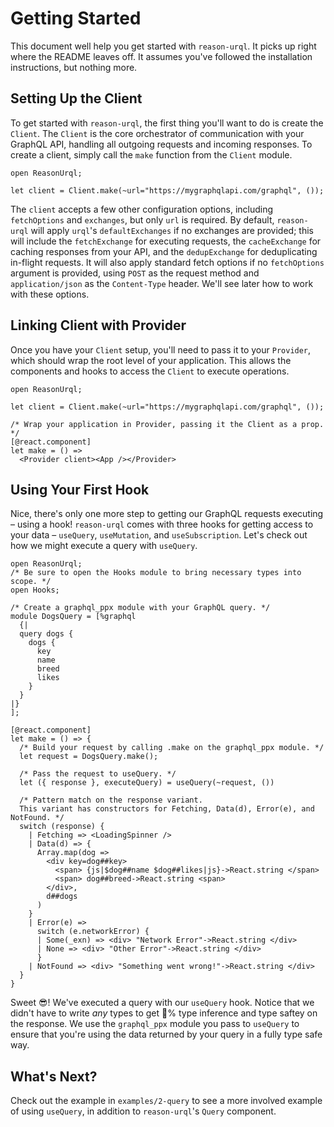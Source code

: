 # Getting Started

This document well help you get started with `reason-urql`. It picks up right where the README leaves off. It assumes you've followed the installation instructions, but nothing more.

## Setting Up the Client

To get started with `reason-urql`, the first thing you'll want to do is create the `Client`. The `Client` is the core orchestrator of communication with your GraphQL API, handling all outgoing requests and incoming responses. To create a client, simply call the `make` function from the `Client` module.

```reason
open ReasonUrql;

let client = Client.make(~url="https://mygraphqlapi.com/graphql", ());
```

The `client` accepts a few other configuration options, including `fetchOptions` and `exchanges`, but only `url` is required. By default, `reason-urql` will apply `urql`'s `defaultExchanges` if no exchanges are provided; this will include the `fetchExchange` for executing requests, the `cacheExchange` for caching responses from your API, and the `dedupExchange` for deduplicating in-flight requests. It will also apply standard fetch options if no `fetchOptions` argument is provided, using `POST` as the request method and `application/json` as the `Content-Type` header. We'll see later how to work with these options.

## Linking Client with Provider

Once you have your `Client` setup, you'll need to pass it to your `Provider`, which should wrap the root level of your application. This allows the components and hooks to access the `Client` to execute operations.

```reason
open ReasonUrql;

let client = Client.make(~url="https://mygraphqlapi.com/graphql", ());

/* Wrap your application in Provider, passing it the Client as a prop. */
[@react.component]
let make = () =>
  <Provider client><App /></Provider>
```

## Using Your First Hook

Nice, there's only one more step to getting our GraphQL requests executing – using a hook! `reason-urql` comes with three hooks for getting access to your data – `useQuery`, `useMutation`, and `useSubscription`. Let's check out how we might execute a query with `useQuery`.

```reason
open ReasonUrql;
/* Be sure to open the Hooks module to bring necessary types into scope. */
open Hooks;

/* Create a graphql_ppx module with your GraphQL query. */
module DogsQuery = [%graphql
  {|
  query dogs {
    dogs {
      key
      name
      breed
      likes
    }
  }
|}
];

[@react.component]
let make = () => {
  /* Build your request by calling .make on the graphql_ppx module. */
  let request = DogsQuery.make();

  /* Pass the request to useQuery. */
  let ({ response }, executeQuery) = useQuery(~request, ())

  /* Pattern match on the response variant.
  This variant has constructors for Fetching, Data(d), Error(e), and NotFound. */
  switch (response) {
    | Fetching => <LoadingSpinner />
    | Data(d) => {
      Array.map(dog =>
        <div key=dog##key>
          <span> {js|$dog##name $dog##likes|js}->React.string </span>
          <span> dog##breed->React.string <span>
        </div>,
        d##dogs
      )
    }
    | Error(e) =>
      switch (e.networkError) {
      | Some(_exn) => <div> "Network Error"->React.string </div>
      | None => <div> "Other Error"->React.string </div>
      }
    | NotFound => <div> "Something went wrong!"->React.string </div>
  }
}
```

Sweet 😎! We've executed a query with our `useQuery` hook. Notice that we didn't have to write _any_ types to get 💯% type inference and type saftey on the response. We use the `graphql_ppx` module you pass to `useQuery` to ensure that you're using the data returned by your query in a fully type safe way.

## What's Next?

Check out the example in `examples/2-query` to see a more involved example of using `useQuery`, in addition to `reason-urql`'s `Query` component.
